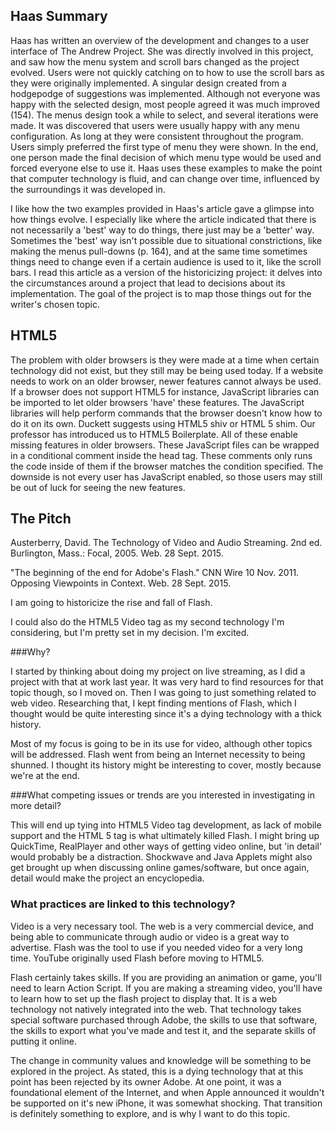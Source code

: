 ## Haas Summary

Haas has written an overview of the development and changes to a user interface of The Andrew Project. She was directly involved in this project, and saw how the menu system and scroll bars changed as the project evolved. Users were not quickly catching on to how to use the scroll bars as they were originally implemented. A singular design created from a hodgepodge of suggestions was implemented. Although not everyone was happy with the selected design, most people agreed it was much improved (154). The menus design took a while to select, and several iterations were made. It was discovered that users were usually happy with any menu configuration. As long at they were consistent throughout the program. Users simply preferred the first type of menu they were shown. In the end, one person made the final decision of which menu type would be used and forced everyone else to use it. Haas uses these examples to make the point that computer technology is fluid, and can change over time, influenced by the surroundings it was developed in.

I like how the two examples provided in Haas's article gave a glimpse into how things evolve. I especially like where the article indicated that there is not necessarily a 'best' way to do things, there just may be a 'better' way. Sometimes the 'best' way isn't possible due to situational constrictions, like making the menus pull-downs (p. 164), and at the same time sometimes things need to change even if a certain audience is used to it, like the scroll bars. I read this article as a version of the historicizing project: it delves into the circumstances around a project that lead to decisions about its implementation. The goal of the project is to map those things out for the writer's chosen topic.

## HTML5

The problem with older browsers is they were made at a time when certain technology did not exist, but they still may be being used today. If a website needs to work on an older browser, newer features cannot always be used. If a browser does not support HTML5 for instance, JavaScript libraries can be imported to let older browsers 'have' these features. The JavaScript libraries will help perform commands that the browser doesn't know how to do it on its own.  Duckett suggests using HTML5 shiv or HTML 5 shim. Our professor has introduced us to HTML5 Boilerplate. All of these enable missing features in older browsers. These JavaScript files can be wrapped in a conditional comment inside the head tag. These comments only runs the code inside of them if the browser matches the condition specified. The downside is not every user has JavaScript enabled, so those users may still be out of luck for seeing the new features.


## The Pitch

Austerberry, David. The Technology of Video and Audio Streaming. 2nd ed. Burlington, Mass.: Focal, 2005. Web. 28 Sept. 2015.

"The beginning of the end for Adobe's Flash." CNN Wire 10 Nov. 2011. Opposing Viewpoints in Context. Web. 28 Sept. 2015.


I am going to historicize the rise and fall of Flash. 

I could also do the HTML5 Video tag as my second technology I'm considering, but I'm pretty set in my decision. I'm excited.

###Why?

I started by thinking about doing my project on live streaming, as I did a project with that at work last year. It was very hard to find resources for that topic though, so I moved on. Then I was going to just something related to web video. Researching that, I kept finding mentions of Flash, which I thought would be quite interesting since it's a dying technology with a thick history.

Most of my focus is going to be in its use for video, although other topics will be addressed. Flash went from being an Internet necessity to being shunned. I thought its history might be interesting to cover, mostly because we're at the end.

###What competing issues or trends are you interested in investigating in more detail?

This will end up tying into HTML5 Video tag development, as lack of mobile support and the HTML 5 tag is what ultimately killed Flash.  I might bring up QuickTime, RealPlayer and other ways of getting video online, but 'in detail' would probably be a distraction. Shockwave and Java Applets might also get brought up when discussing online games/software, but once again, detail would make the project an encyclopedia.

### What practices are linked to this technology?

Video is a very necessary tool. The web is a very commercial device, and being able to communicate through audio or video is a great way to advertise. Flash was the tool to use if you needed video for a very long time. YouTube originally used Flash before moving to HTML5.

Flash certainly takes skills. If you are providing an animation or game, you'll need to learn Action Script. If you are making a streaming video, you'll have to learn how to set up the flash project to display that. It is a web technology not natively integrated into the web. That technology takes special software purchased through Adobe, the skills to use that software, the skills to export what you've made and test it, and the separate skills of putting it online.

The change in community values and knowledge will be something to be explored in the project. As stated, this is a dying technology that at this point has been rejected by its owner Adobe. At one point, it was a foundational element of the Internet, and when Apple announced it wouldn't be supported on it's new iPhone, it was somewhat shocking. That transition is definitely something to explore, and is why I want to do this topic.
